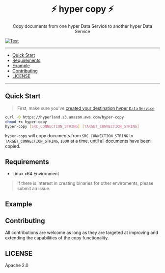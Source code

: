 <h1 align="center">⚡️ hyper copy ⚡️</h1>
<p align="center">Copy documents from one hyper Data Service to another hyper Data Service</p>

<a href="https://github.com/hyper63/copy/actions/workflows/test-and-publish.yml"><img src="https://github.com/hyper63/copy/actions/workflows/test-and-publish.yml/badge.svg" alt="Test" /></a>

---

<!-- toc -->

- [Quick Start](#quick-start)
- [Requirements](#requirements)
- [Example](#example)
- [Contributing](#contributing)
- [LICENSE](#license)

<!-- tocstop -->

---

## Quick Start

> First, make sure you've
> [created your destination hyper `Data` `Service`](https://docs.hyper.io/docs/api-reference/rest/data.html#create-a-data-service)

```sh
curl -O https://hyperland.s3.amazon.aws.com/hyper-copy
chmod +x hyper-copy
hyper-copy [SRC_CONNECTION_STRING] [TARGET_CONNECTION_STRING]
```

`hyper-copy` will copy documents from `SRC_CONNECTION_STRING` to `TARGET_CONNECTION_STRING`, `1000`
at a time, until all documents have been copied.

## Requirements

- Linux x64 Environment

> If there is interest in creating binaries for other enviroments, please submit an issue.

## Example

## Contributing

All contributions are welcome as long as they are targeted at improving and extending the
capabilities of the copy functionality.

## LICENSE

Apache 2.0
